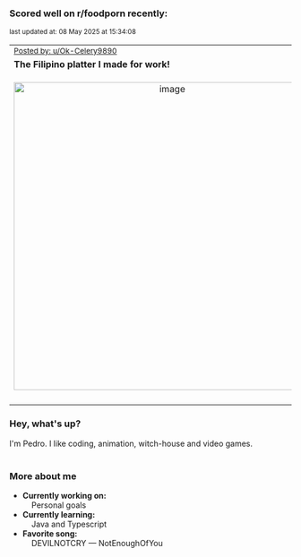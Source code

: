 ### Scored well on r/foodporn recently:

<p align="left"><sub>last updated at: 08 May 2025 at 15:34:08</sub></p>

|   |
| --- |
| <sub>[Posted by: u/Ok-Celery9890][source]</sub> |
| **The Filipino platter I made for work!** | 
|<p align="center"> <img alt="image" src="https://i.redd.it/pm9wuve7guwe1.jpeg" width="550" /> </p>|
|   |

### Hey, what's up?

I'm Pedro. I like coding, animation, witch-house and video games.<br><br>

### More about me
- **Currently working on:**  
&nbsp;&nbsp;&nbsp;&nbsp;Personal goals
- **Currently learning:**  
&nbsp;&nbsp;&nbsp;&nbsp;Java and Typescript
- **Favorite song:**  
&nbsp;&nbsp;&nbsp;&nbsp;DEVILNOTCRY — NotEnoughOfYou<br><br>

  



  
  
  
[linkedin]: https://linkedin.com/in/pedro-h-r-gomes-8a487b14a/
[gmail]: mailto:pilique11@gmail.com
[source]: https://reddit.com/r/FoodPorn/comments/1k72rek/the_filipino_platter_i_made_for_work/
[redditAPI]: https://www.reddit.com/dev/api/